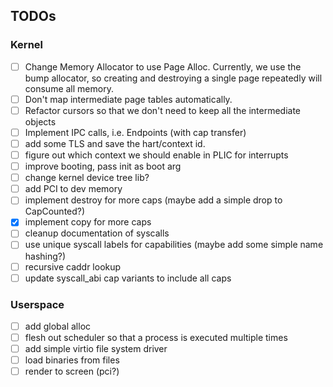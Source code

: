 ## TODOs

### Kernel

- [ ] Change Memory Allocator to use Page Alloc.
      Currently, we use the bump allocator, so creating and destroying a single page repeatedly will consume all memory.
- [ ] Don't map intermediate page tables automatically.
- [ ] Refactor cursors so that we don't need to keep all the intermediate objects
- [ ] Implement IPC calls, i.e. Endpoints (with cap transfer)
- [ ] add some TLS and save the hart/context id.
- [ ] figure out which context we should enable in PLIC for interrupts
- [ ] improve booting, pass init as boot arg
- [ ] change kernel device tree lib?
- [ ] add PCI to dev memory
- [ ] implement destroy for more caps (maybe add a simple drop to CapCounted?)
- [x] implement copy for more caps
- [ ] cleanup documentation of syscalls
- [ ] use unique syscall labels for capabilities (maybe add some simple name hashing?)
- [ ] recursive caddr lookup
- [ ] update syscall_abi cap variants to include all caps

### Userspace
- [ ] add global alloc
- [ ] flesh out scheduler so that a process is executed multiple times
- [ ] add simple virtio file system driver
- [ ] load binaries from files
- [ ] render to screen (pci?)
